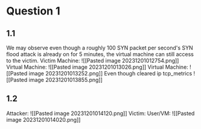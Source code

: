 # Question 1
## 1.1
We may observe even though a roughly 100 SYN packet per second's SYN flood attack is already on for 5 minutes, the virtual machine can still access to the victim. 
Victim Machine: 
![[Pasted image 20231201012754.png]]
Virtual Machine: 
![[Pasted image 20231201013026.png]]
Virtual Machine: 
![[Pasted image 20231201013252.png]]
Even though cleared ip tcp_metrics
![[Pasted image 20231201013855.png]]
## 1.2 
Attacker: 
![[Pasted image 20231201014120.png]]
Victim:
User/VM:
![[Pasted image 20231201014020.png]]
